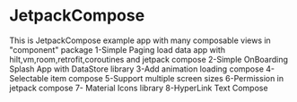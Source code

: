 # JetpackCompose
This is JetpackCompose example app with many composable views in "component" package
1-Simple Paging load data app with hilt,vm,room,retrofit,coroutines and jetpack compose
2-Simple OnBoarding Splash App with DataStore library
3-Add animation loading compose 
4-Selectable item compose
5-Support multiple screen sizes
6-Permission in jetpack compose
7- Material Icons library
8-HyperLink Text Compose

